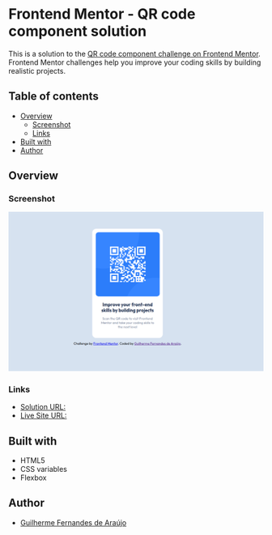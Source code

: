 # Frontend Mentor - QR code component solution

This is a solution to the [QR code component challenge on Frontend Mentor](https://www.frontendmentor.io/challenges/qr-code-component-iux_sIO_H). Frontend Mentor challenges help you improve your coding skills by building realistic projects.

## Table of contents

- [Overview](#overview)
  - [Screenshot](#screenshot)
  - [Links](#links)
- [Built with](#built-with)
- [Author](#author)

## Overview

### Screenshot

![](./screenshot.png)

### Links

- [Solution URL: ](https://your-solution-url.com)
- [Live Site URL: ](https://your-live-site-url.com)

## Built with

- HTML5
- CSS variables
- Flexbox

## Author

- [Guilherme Fernandes de Araújo](https://www.your-site.com)
